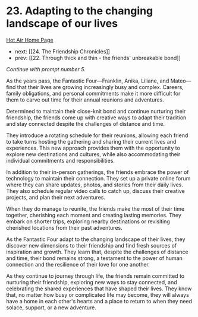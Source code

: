 # 23. Adapting to the changing landscape of our lives

[Hot Air Home Page](https://hotair.peterkaminski.wiki/) 
 - next: [[24. The Friendship Chronicles]] 
 - prev: [[22. Through thick and thin - the friends' unbreakable bond]]

_Continue with prompt number 5._

As the years pass, the Fantastic Four—Franklin, Anika, Liliane, and Mateo—find that their lives are growing increasingly busy and complex. Careers, family obligations, and personal commitments make it more difficult for them to carve out time for their annual reunions and adventures.

Determined to maintain their close-knit bond and continue nurturing their friendship, the friends come up with creative ways to adapt their tradition and stay connected despite the challenges of distance and time.

They introduce a rotating schedule for their reunions, allowing each friend to take turns hosting the gathering and sharing their current lives and experiences. This new approach provides them with the opportunity to explore new destinations and cultures, while also accommodating their individual commitments and responsibilities.

In addition to their in-person gatherings, the friends embrace the power of technology to maintain their connection. They set up a private online forum where they can share updates, photos, and stories from their daily lives. They also schedule regular video calls to catch up, discuss their creative projects, and plan their next adventures.

When they do manage to reunite, the friends make the most of their time together, cherishing each moment and creating lasting memories. They embark on shorter trips, exploring nearby destinations or revisiting cherished locations from their past adventures.

As the Fantastic Four adapt to the changing landscape of their lives, they discover new dimensions to their friendship and find fresh sources of inspiration and growth. They learn that, despite the challenges of distance and time, their bond remains strong, a testament to the power of human connection and the resilience of their love for one another.

As they continue to journey through life, the friends remain committed to nurturing their friendship, exploring new ways to stay connected, and celebrating the shared experiences that have shaped their lives. They know that, no matter how busy or complicated life may become, they will always have a home in each other's hearts and a place to return to when they need solace, support, or a new adventure.


